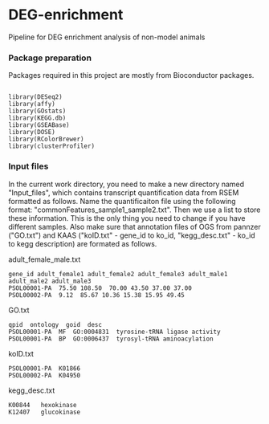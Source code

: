 # DEG-enrichment
Pipeline for DEG enrichment analysis of non-model animals

### Package preparation

Packages required in this project are mostly from Bioconductor packages.

```{r, eval = FALSE}

library(DESeq2)
library(affy)
library(GOstats)
library(KEGG.db)
library(GSEABase)
library(DOSE)
library(RColorBrewer)
library(clusterProfiler)

```

### Input files
In the current work directory, you need to make a new directory named "Input_files", which contains transcript quantification data from RSEM formatted as follows. Name the quantificaiton file using the following format: "commonFeatures_sample1_sample2.txt". Then we use a list to store these information. This is the only thing you need to change if you have different samples. 
Also make sure that annotation files of OGS from pannzer ("GO.txt") and KAAS ("koID.txt" - gene_id to ko_id, "kegg_desc.txt" - ko_id to kegg description) are formated as follows. 

adult_female_male.txt
```
gene_id adult_female1 adult_female2 adult_female3 adult_male1 adult_male2 adult_male3
PSOL00001-PA  75.50 108.50  70.00 43.50 37.00 37.00
PSOL00002-PA  9.12  85.67 10.36 15.38 15.95 49.45
```

GO.txt
```
qpid  ontology  goid  desc
PSOL00001-PA  MF  GO:0004831  tyrosine-tRNA ligase activity
PSOL00001-PA  BP  GO:0006437  tyrosyl-tRNA aminoacylation
```

koID.txt
```
PSOL00001-PA  K01866
PSOL00002-PA  K04950
```

kegg_desc.txt
```
K00844   hexokinase
K12407   glucokinase
```



